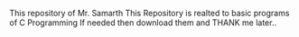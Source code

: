 This repository of Mr. Samarth
This Repository is realted to basic programs of C Programming
If needed then download them and THANK me later..
